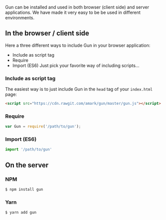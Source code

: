 Gun can be installed and used in both browser (client side) and server applications. We have made it very easy to be be used in different environments.
## In the browser / client side
Here a three different ways to include Gun in your browser application:
- Include as script tag
- Require
- Import (ES6)
Just pick your favorite way of including scripts...
### Include as script tag
The easiest way is to just include Gun in the `head` tag of your `index.html` page:
```html
<script src="https://cdn.rawgit.com/amark/gun/master/gun.js"></script>
```
### Require
```javascript
var Gun = require('/path/to/gun');
```
### Import (ES6)
```javascript
import '/path/to/gun'
```
## On the server
### NPM
```sh
$ npm install gun
```
### Yarn
```sh
$ yarn add gun
```